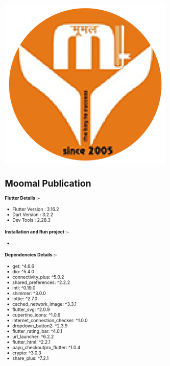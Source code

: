 ![plot](./moomal_publication.png)

# Moomal Publication

#### Flutter Details :-

- Flutter Version : 3.16.2
- Dart Version : 3.2.2
- Dev Tools : 2.28.3

#### Installation and Run project :-
- 

#### Dependencies Details :-

- get: ^4.6.6
- dio: ^5.4.0
- connectivity_plus: ^5.0.2
- shared_preferences: ^2.2.2
- intl: ^0.19.0
- shimmer: ^3.0.0
- lottie: ^2.7.0
- cached_network_image: ^3.3.1
- flutter_svg: ^2.0.9
- cupertino_icons: ^1.0.6
- internet_connection_checker: ^1.0.0
- dropdown_button2: ^2.3.9
- flutter_rating_bar: ^4.0.1
- url_launcher: ^6.2.2
- flutter_html: ^2.2.1
- payu_checkoutpro_flutter: ^1.0.4
- crypto: ^3.0.3
- share_plus: ^7.2.1


